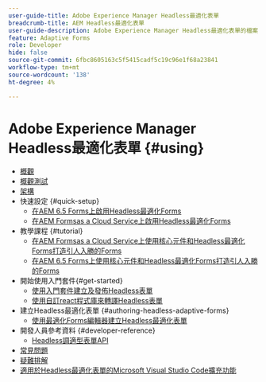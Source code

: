 ```yaml
---
user-guide-title: Adobe Experience Manager Headless最適化表單
breadcrumb-title: AEM Headless最適化表單
user-guide-description: Adobe Experience Manager Headless最適化表單的檔案
feature: Adaptive Forms
role: Developer
hide: false
source-git-commit: 6fbc8605163c5f5415cadf5c19c96e1f68a23841
workflow-type: tm+mt
source-wordcount: '138'
ht-degree: 4%

---
```



# Adobe Experience Manager Headless最適化表單 {#using}

+ [概觀](overview.md)
+ [概觀測試](overview-testing.md)
+ [架構](architecture.md)
+ 快速設定 {#quick-setup}
   + [在AEM 6.5 Forms上啟用Headless最適化Forms](enable-headless-adaptive-forms-and-core-components.md)
   + [在AEM Formsas a Cloud Service上啟用Headless最適化Forms](enable-headless-adaptive-forms-and-core-components-on-forms-cloud-service.md)
+ 教學課程 {#tutorial}
   + [在AEM Formsas a Cloud Service上使用核心元件和Headless最適化Forms打造引人入勝的Forms](build-engaging-forms-using-core-components-and-headless-adaptive-forms-aem-forms-cloud-service.md)
   + [在AEM 6.5 Forms上使用核心元件和Headless最適化Forms打造引人入勝的Forms](build-engaging-forms-using-core-components-and-headless-adaptive-forms-on-aem-65-forms.md)
+ 開始使用入門套件{#get-started}
   + [使用入門套件建立及發佈Headless表單](create-and-publish-a-headless-form.md)
   + [使用自訂react程式庫來轉譯Headless表單](use-google-material-ui-react-components-to-render-a-headless-form.md)
+ 建立Headless最適化表單 {#authoring-headless-adaptive-forms}
   + [使用最適化Forms編輯器建立Headless最適化表單](create-a-headless-adaptive-form.md)
+ 開發人員參考資料 {#developer-reference}
   + [Headless調適型表單API](https://opensource.adobe.com/aem-forms-af-runtime/api/)
+ [常見問題](faq.md)
+ [疑難排解](troubleshooting.md)
+ [適用於Headless最適化表單的Microsoft Visual Studio Code擴充功能](visual-studio-code-extension-for-headless-adaptive-forms.md)



<!--

Articles must be added to this TOC file in order to render.

Use this list format to specify links to articles and section headings that expand and collapse in the left rail of the user guide.

An article link CANNOT be used as a section heading.
-->

